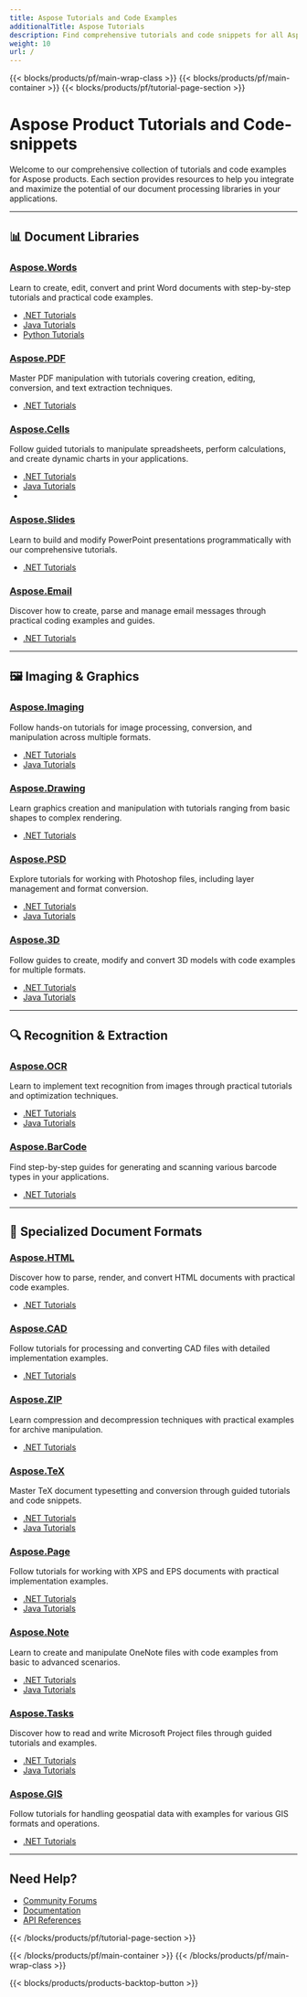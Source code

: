 ```yaml
---
title: Aspose Tutorials and Code Examples
additionalTitle: Aspose Tutorials
description: Find comprehensive tutorials and code snippets for all Aspose document processing libraries, organized by product and programming language.
weight: 10
url: /
---
```


{{< blocks/products/pf/main-wrap-class >}}
{{< blocks/products/pf/main-container >}}
{{< blocks/products/pf/tutorial-page-section >}}

# Aspose Product Tutorials and Code-snippets

Welcome to our comprehensive collection of tutorials and code examples for Aspose products. Each section provides resources to help you integrate and maximize the potential of our document processing libraries in your applications.

---

## 📊 Document Libraries

### [Aspose.Words](./words/)
Learn to create, edit, convert and print Word documents with step-by-step tutorials and practical code examples.
- [.NET Tutorials](./words/net/)
- [Java Tutorials](./words/java/)
- [Python Tutorials](./words/python-net/)

### [Aspose.PDF](./pdf/)
Master PDF manipulation with tutorials covering creation, editing, conversion, and text extraction techniques.
- [.NET Tutorials](./pdf/net/)

### [Aspose.Cells](./cells/)
Follow guided tutorials to manipulate spreadsheets, perform calculations, and create dynamic charts in your applications.
- [.NET Tutorials](./cells/net/)
- [Java Tutorials](./cells/java/)
- 
### [Aspose.Slides](./slides/)
Learn to build and modify PowerPoint presentations programmatically with our comprehensive tutorials.
- [.NET Tutorials](./slides/net/)

### [Aspose.Email](./email/)
Discover how to create, parse and manage email messages through practical coding examples and guides.
- [.NET Tutorials](./email/net/)

---

## 🖼️ Imaging & Graphics

### [Aspose.Imaging](./imaging/)
Follow hands-on tutorials for image processing, conversion, and manipulation across multiple formats.
- [.NET Tutorials](./imaging/net/)
- [Java Tutorials](./imaging/java/)

### [Aspose.Drawing](./drawing/)
Learn graphics creation and manipulation with tutorials ranging from basic shapes to complex rendering.
- [.NET Tutorials](./drawing/net/)

### [Aspose.PSD](./psd/)
Explore tutorials for working with Photoshop files, including layer management and format conversion.
- [.NET Tutorials](./psd/net/)
- [Java Tutorials](./psd/java/)

### [Aspose.3D](./3d/)
Follow guides to create, modify and convert 3D models with code examples for multiple formats.
- [.NET Tutorials](./3d/net/)
- [Java Tutorials](./3d/java/)

---

## 🔍 Recognition & Extraction

### [Aspose.OCR](./ocr/)
Learn to implement text recognition from images through practical tutorials and optimization techniques.
- [.NET Tutorials](./ocr/net/)
- [Java Tutorials](./ocr/java/)

### [Aspose.BarCode](./barcode/)
Find step-by-step guides for generating and scanning various barcode types in your applications.
- [.NET Tutorials](./barcode/net/)

---

## 📝 Specialized Document Formats

### [Aspose.HTML](./html/)
Discover how to parse, render, and convert HTML documents with practical code examples.
- [.NET Tutorials](./html/net/)

### [Aspose.CAD](./cad/)
Follow tutorials for processing and converting CAD files with detailed implementation examples.
- [.NET Tutorials](./cad/net/)

### [Aspose.ZIP](./zip/)
Learn compression and decompression techniques with practical examples for archive manipulation.
- [.NET Tutorials](./zip/net/)

### [Aspose.TeX](./tex/)
Master TeX document typesetting and conversion through guided tutorials and code snippets.
- [.NET Tutorials](./tex/net/)
- [Java Tutorials](./tex/java/)

### [Aspose.Page](./page/)
Follow tutorials for working with XPS and EPS documents with practical implementation examples.
- [.NET Tutorials](./page/net/)
- [Java Tutorials](./page/java/)

### [Aspose.Note](./note/)
Learn to create and manipulate OneNote files with code examples from basic to advanced scenarios.
- [.NET Tutorials](./note/net/)
- [Java Tutorials](./note/java/)

### [Aspose.Tasks](./tasks/)
Discover how to read and write Microsoft Project files through guided tutorials and examples.
- [.NET Tutorials](./tasks/net/)
- [Java Tutorials](./tasks/java/)

### [Aspose.GIS](./gis/)
Follow tutorials for handling geospatial data with examples for various GIS formats and operations.
- [.NET Tutorials](./gis/net/)

---

## Need Help?

- [Community Forums](https://forum.aspose.com/)
- [Documentation](https://docs.aspose.com/)
- [API References](https://reference.aspose.com/)

{{< /blocks/products/pf/tutorial-page-section >}}

{{< /blocks/products/pf/main-container >}}
{{< /blocks/products/pf/main-wrap-class >}}

{{< blocks/products/products-backtop-button >}}
